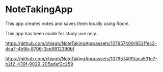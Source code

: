# NoteTakingApp

This app creates notes and saves them locally using Room.

This app has been made for study use only.

https://github.com/chiagb/NoteTakingApp/assets/107957409/9531fec2-dca7-4b9b-8706-3ce9812390bf

https://github.com/chiagb/NoteTakingApp/assets/107957409/aca531e7-b2f2-439f-9029-205adef2c259



